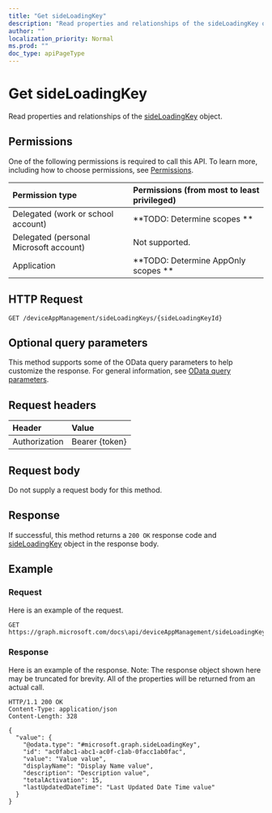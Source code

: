 ```yaml
---
title: "Get sideLoadingKey"
description: "Read properties and relationships of the sideLoadingKey object."
author: ""
localization_priority: Normal
ms.prod: ""
doc_type: apiPageType
---
```


# Get sideLoadingKey

Read properties and relationships of the [sideLoadingKey](../resources/sideloadingkey.md) object.

## Permissions
One of the following permissions is required to call this API. To learn more, including how to choose permissions, see [Permissions](/concepts/permissions-reference.md).

|Permission type|Permissions (from most to least privileged)|
|:---|:---|
|Delegated (work or school account)|**TODO: Determine scopes **|
|Delegated (personal Microsoft account)|Not supported.|
|Application|**TODO: Determine AppOnly scopes **|

## HTTP Request
<!-- {
  "blockType": "ignored"
}
-->
``` http
GET /deviceAppManagement/sideLoadingKeys/{sideLoadingKeyId}
```

## Optional query parameters
This method supports some of the OData query parameters to help customize the response. For general information, see [OData query parameters](/graph/query-parameters).

## Request headers
|Header|Value|
|:---|:---|
|Authorization|Bearer {token}|

## Request body
Do not supply a request body for this method.

## Response
If successful, this method returns a `200 OK` response code and [sideLoadingKey](../resources/sideloadingkey.md) object in the response body.

## Example

### Request
Here is an example of the request.
<!-- {
  "blockType": "request",
  "name": "get_sideloadingkey"
}
-->
``` http
GET https://graph.microsoft.com/docs\api/deviceAppManagement/sideLoadingKeys/{sideLoadingKeyId}
```

### Response
Here is an example of the response. Note: The response object shown here may be truncated for brevity. All of the properties will be returned from an actual call.
<!-- {
  "blockType": "response",
  "truncated": true,
  "@odata.type": "microsoft.graph.sideLoadingKey"
}
-->
``` http
HTTP/1.1 200 OK
Content-Type: application/json
Content-Length: 328

{
  "value": {
    "@odata.type": "#microsoft.graph.sideLoadingKey",
    "id": "ac0fabc1-abc1-ac0f-c1ab-0facc1ab0fac",
    "value": "Value value",
    "displayName": "Display Name value",
    "description": "Description value",
    "totalActivation": 15,
    "lastUpdatedDateTime": "Last Updated Date Time value"
  }
}
```

